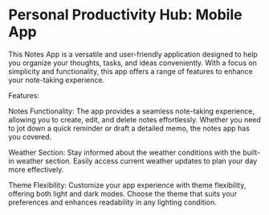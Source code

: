 # Personal Productivity Hub: Mobile App

This Notes App is a versatile and user-friendly application designed to help you organize your thoughts, tasks, and ideas conveniently. With a focus on simplicity and functionality, this app offers a range of features to enhance your note-taking experience.

Features:

Notes Functionality: The app provides a seamless note-taking experience, allowing you to create, edit, and delete notes effortlessly. Whether you need to jot down a quick reminder or draft a detailed memo, the notes app has you covered.

Weather Section: Stay informed about the weather conditions with the built-in weather section. Easily access current weather updates to plan your day more effectively.

Theme Flexibility: Customize your app experience with theme flexibility, offering both light and dark modes. Choose the theme that suits your preferences and enhances readability in any lighting condition.
